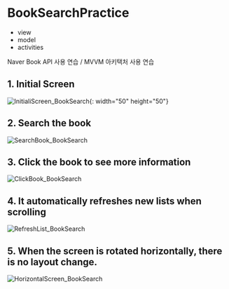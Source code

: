 # BookSearchPractice
- view
- model
- activities

Naver Book API 사용 연습 /
MVVM 아키택처 사용 연습

## 1. Initial Screen
![InitialiScreen_BookSearch](https://user-images.githubusercontent.com/33541924/127777425-174d82f7-865a-448a-b803-8a7049658d05.jpg){: width="50" height="50"}

## 2. Search the book
![SearchBook_BookSearch](https://user-images.githubusercontent.com/33541924/127777291-19addcda-bed2-4aac-beff-9fcf7bc3d941.jpg)

## 3. Click the book to see more information
![ClickBook_BookSearch](https://user-images.githubusercontent.com/33541924/127777303-2fa1bd86-07f1-4049-b317-c91cd851f0a6.jpg)

## 4. It automatically refreshes new lists when scrolling
![RefreshList_BookSearch](https://user-images.githubusercontent.com/33541924/127777311-3b4b41ad-425a-4025-8acd-85082717848a.jpg)

## 5. When the screen is rotated horizontally, there is no layout change. 
![HorizontalScreen_BookSearch](https://user-images.githubusercontent.com/33541924/127777317-e33d91f5-9ae7-427c-ab6e-ee693b5754a8.jpg)
